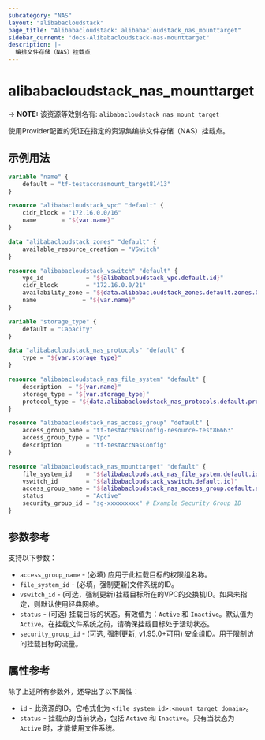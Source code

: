 ```yaml
---
subcategory: "NAS"
layout: "alibabacloudstack"
page_title: "Alibabacloudstack: alibabacloudstack_nas_mounttarget"
sidebar_current: "docs-Alibabacloudstack-nas-mounttarget"
description: |- 
  编排文件存储（NAS）挂载点
---
```


# alibabacloudstack_nas_mounttarget
-> **NOTE:** 该资源等效别名有: `alibabacloudstack_nas_mount_target`

使用Provider配置的凭证在指定的资源集编排文件存储（NAS）挂载点。

## 示例用法

```terraform
variable "name" {
    default = "tf-testaccnasmount_target81413"
}

resource "alibabacloudstack_vpc" "default" {
    cidr_block = "172.16.0.0/16"
    name       = "${var.name}"
}

data "alibabacloudstack_zones" "default" {
    available_resource_creation = "VSwitch"
}

resource "alibabacloudstack_vswitch" "default" {
    vpc_id            = "${alibabacloudstack_vpc.default.id}"
    cidr_block        = "172.16.0.0/21"
    availability_zone = "${data.alibabacloudstack_zones.default.zones.0.id}"
    name             = "${var.name}"
}

variable "storage_type" {
    default = "Capacity"
}

data "alibabacloudstack_nas_protocols" "default" {
    type = "${var.storage_type}"
}

resource "alibabacloudstack_nas_file_system" "default" {
    description  = "${var.name}"
    storage_type = "${var.storage_type}"
    protocol_type = "${data.alibabacloudstack_nas_protocols.default.protocols.0}"
}

resource "alibabacloudstack_nas_access_group" "default" {
    access_group_name = "tf-testAccNasConfig-resource-test86663"
    access_group_type = "Vpc"
    description       = "tf-testAccNasConfig"
}

resource "alibabacloudstack_nas_mounttarget" "default" {
    file_system_id    = "${alibabacloudstack_nas_file_system.default.id}"
    vswitch_id        = "${alibabacloudstack_vswitch.default.id}"
    access_group_name = "${alibabacloudstack_nas_access_group.default.access_group_name}"
    status            = "Active"
    security_group_id = "sg-xxxxxxxxx" # Example Security Group ID
}
```

## 参数参考

支持以下参数：

* `access_group_name` - (必填) 应用于此挂载目标的权限组名称。
* `file_system_id` - (必填，强制更新)文件系统的ID。
* `vswitch_id` - (可选，强制更新)挂载目标所在的VPC的交换机ID。如果未指定，则默认使用经典网络。
* `status` - (可选) 挂载目标的状态。有效值为：`Active` 和 `Inactive`。默认值为`Active`。在挂载文件系统之前，请确保挂载目标处于活动状态。
* `security_group_id` - (可选, 强制更新, v1.95.0+可用) 安全组ID。用于限制访问挂载目标的流量。

## 属性参考

除了上述所有参数外，还导出了以下属性：

* `id` - 此资源的ID。它格式化为 `<file_system_id>:<mount_target_domain>`。
* `status` - 挂载点的当前状态，包括 `Active` 和 `Inactive`。只有当状态为 `Active` 时，才能使用文件系统。